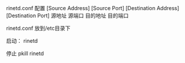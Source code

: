 rinetd.conf 配置
[Source Address] [Source Port] [Destination Address] [Destination Port]
源地址 源端口 目的地址 目的端口

rinetd.conf 放到/etc目录下

启动：
rinetd

停止
pkill rinetd